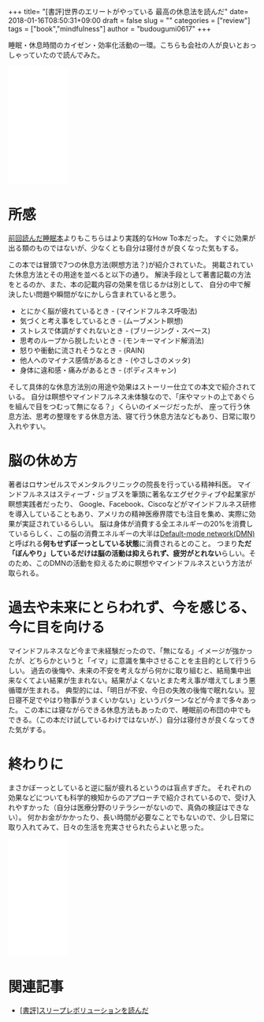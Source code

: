+++
title= "[書評]世界のエリートがやっている 最高の休息法を読んだ"
date= 2018-01-16T08:50:31+09:00
draft = false
slug = ""
categories = ["review"]
tags = ["book","mindfulness"]
author = "budougumi0617"
+++

睡眠・休息時間のカイゼン・効率化活動の一環。こちらも会社の人が良いとおっしゃっていたので読んでみた。

<iframe style="width:120px;height:240px;" marginwidth="0" marginheight="0" scrolling="no" frameborder="0" src="//rcm-fe.amazon-adsystem.com/e/cm?lt1=_blank&bc1=000000&IS2=1&bg1=FFFFFF&fc1=000000&lc1=0000FF&t=github.io-22&o=9&p=8&l=as4&m=amazon&f=ifr&ref=as_ss_li_til&asins=B01J2ZLLN8&linkId=0a708d9d86dc30424cf21a5da24f0a3e"></iframe>

# 所感
[前回読んだ睡眠本](/2018/01/10/review-sleep-revolution/)よりもこちらはより実践的なHow To本だった。
すぐに効果が出る類のものではないが、少なくとも自分は寝付きが良くなった気もする。

この本では冒頭で7つの休息方法(瞑想方法？)が紹介されていた。
掲載されていた休息方法とその用途を並べると以下の通り。
解決手段として著書記載の方法をとるのか、また、本の記載内容の効果を信じるかは別として、
自分の中で解決したい問題や瞬間がなにかしら含まれていると思う。

- とにかく脳が疲れているとき - (マインドフルネス呼吸法)
- 気づくと考え事をしているとき - (ムーブメント瞑想)
- ストレスで体調がすぐれないとき - (ブリージング・スペース)
- 思考のループから脱したいとき - (モンキーマインド解消法)
- 怒りや衝動に流されそうなとき - (RAIN)
- 他人へのマイナス感情があるとき - (やさしさのメッタ)
- 身体に違和感・痛みがあるとき - (ボディスキャン)

そして具体的な休息方法別の用途や効果はストーリー仕立ての本文で紹介されている。
自分は瞑想やマインドフルネス未体験なので、「床やマットの上であぐらを組んで目をつむって無になる？」くらいのイメージだったが、
座って行う休息方法、思考の整理をする休息方法、寝て行う休息方法などもあり、日常に取り入れやすい。

# 脳の休め方

著者はロサンゼルスでメンタルクリニックの院長を行っている精神科医。
マインドフルネスはスティーブ・ジョブスを筆頭に著名なエグゼクティブや起業家が瞑想実践者だったり、
Google、Facebook、Ciscoなどがマインドフルネス研修を導入していることもあり、アメリカの精神医療界隈でも注目を集め、実際に効果が実証されているらしい。
脳は身体が消費する全エネルギーの20%を消費しているらしく、この脳の消費エネルギーの大半は[Default-mode network(DMN)](https://kotobank.jp/word/%E3%83%87%E3%83%95%E3%82%A9%E3%83%AB%E3%83%88%E3%83%A2%E3%83%BC%E3%83%89%E3%83%8D%E3%83%83%E3%83%88%E3%83%AF%E3%83%BC%E3%82%AF-1711388)と呼ばれる**何もせずぼーっとしている状態**に消費されるとのこと。
つまり**ただ「ぼんやり」しているだけは脳の活動は抑えられず、疲労がとれない**らしい。そのため、このDMNの活動を抑えるために瞑想やマインドフルネスという方法が取られる。


# 過去や未来にとらわれず、今を感じる、今に目を向ける
マインドフルネスなど今まで未経験だったので、「無になる」イメージが強かったが、どちらかというと「イマ」に意識を集中させることを主目的として行うらしい。
過去の後悔や、未来の不安を考えながら何かに取り組むと、結局集中出来なくてよい結果が生まれない。結果がよくないとまた考え事が増えてしまう悪循環が生まれる。
典型的には、「明日が不安、今日の失敗の後悔で眠れない。翌日寝不足でやはり物事がうまくいかない」というパターンなどが今まで多々あった。
この本には寝ながらできる休息方法もあったので、睡眠前の布団の中でもできる。（この本だけ試しているわけではないが、）自分は寝付きが良くなってきた気がする。

# 終わりに
まさかぼーっとしていると逆に脳が疲れるというのは盲点すぎた。
それぞれの効果などについても科学的検知からのアプローチで紹介されているので、受け入れやすかった（自分は医療分野のリテラシーがないので、真偽の検証はできない）。
何かお金がかかったり、長い時間が必要なことでもないので、少し日常に取り入れてみて、日々の生活を充実させられたらよいと思った。



<iframe style="width:120px;height:240px;" marginwidth="0" marginheight="0" scrolling="no" frameborder="0" src="//rcm-fe.amazon-adsystem.com/e/cm?lt1=_blank&bc1=000000&IS2=1&bg1=FFFFFF&fc1=000000&lc1=0000FF&t=github.io-22&o=9&p=8&l=as4&m=amazon&f=ifr&ref=as_ss_li_til&asins=B01J2ZLLN8&linkId=0a708d9d86dc30424cf21a5da24f0a3e"></iframe>

# 関連記事
- [[書評]スリープレボリューションを読んだ](/2018/01/10/review-sleep-revolution/)
